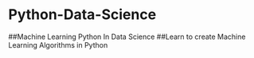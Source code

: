 # Python-Data-Science
##Machine Learning  Python In Data Science 
##Learn to create Machine Learning Algorithms in Python
